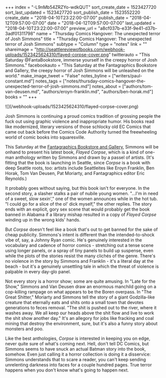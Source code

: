 +++
index = "-L9nMb54ZRZYo-wdkQUT"
sort_create_date = 1523427720
sort_last_updated = 1523427720
sort_publish_date = 1523552220
create_date = "2018-04-10T23:22:00-07:00"
publish_date = "2018-04-12T09:57:00-07:00"
date = "2018-04-12T09:57:00-07:00"
last_updated = "2018-04-10T23:22:00-07:00"
preview_url = "a8cf037b-e33f-9e41-d37b-3adf01311798"
name = "Thursday Comics Hangover: The unexpected terror of Josh Simmons"
title = "Thursday Comics Hangover: The unexpected terror of Josh Simmons"
subtype = "Column"
type = "notes"
link = ""
shareimage = "http://seattlereviewofbooks.com/webhook-uploads/1523425624310/flayed-corpse-cover.png"
twitterauto = "This Saturday @FantaBookstore, immerse yourself in the creepy horror of Josh Simmons."
facebookauto = "This Saturday at the Fantagraphics Bookstore and Gallery, the creepy horror of Josh Simmons will be unleashed on the world."
make_image_tweet = "False"
notes_byline = ["writers/paul-constant.md"]
notes_tags = ["notes/thursday-comics-hangover-the-unexpected-terror-of-josh-simmons.md"]
notes_about = ["authors/tom-van-deusen.md", "authors/eroyn-franklin.md", "authors/ben-horak.md"]
books = ""
+++
<p class="image">![](/webhook-uploads/1523425624310/flayed-corpse-cover.png)</p>

Josh Simmons is continuing a proud comics tradition of grossing people the fuck out using graphic violence and inappropriate humor. His books read like modernized, literary versions of those schlocky old EC Comics that came out back before the Comics Code Authority turned the freewheeling world of comic books into squaresville.

This Saturday at the [Fantagraphics Bookstore and Gallery](http://fantagraphics.com/flog/events/seattle-josh-simmons-flayed-corpse-book-launch-fantagraphics-bookstore-gallery/), Simmons will be onhand to present his latest book, *Flayed Corpse*, which is a kind of one-man anthology written by Simmons and drawn by a passel of artists. (It's fitting that the book is launching in Seattle, since *Corpse* is a book with deep Seattle roots, too: artists include Seattleites like Eroyn Franklin, Ben Horak, Tom Van Deusen, Pat Moriarty, and Fantagraphics editor Eric Reynolds.)

It probably goes without saying, but this book isn't for everyone. In the second story, a slasher stalks a pair of nubile young women. "…I'm in need of a sweet, slow sexin'," one of the women announces while in the hot tub. "I could go for a slice of the ol' dick myself," the other replies. The story ends with an explicit, gory sex scene that would probably get the book banned in Alabama if a library mishap resulted in a copy of *Flayed Corpse* winding up in the wrong kids' hands.

But *Corpse* doesn't feel like a book that's out to get banned for the sake of cheap publicity. Simmons's intent is different than the intended-to-shock vibe of, say, a Johnny Ryan comic. He's genuinely interested in the vocabulary and cadence of horror comics - stretching out a tense scene using longer panels, or a spray of tiny panels to build up suspense, even while the plots of the stories resist the many clichés of the genre. There's no violence in the story by Simmons and Franklin - it's a literal day at the beach - but it's a genuinely unsettling tale in which the threat of violence is palpable in every day-glo panel.

Not every story is a horror show; some are quite amusing. In "Late for the Show," Simmons and Van Deusen draw an enormous manchild going on a cop-killing rampage on what appears to be the Boren overpass. In "The Great Shitter," Moriarty and Simmons tell the story of a giant Godzilla-like creature that eternally eats and shits onto a small town that devotes generations to feces removal. "The shit is pushed out to the river, where it washes away. We all keep our heads above the shit flow and live to work the shit show another day." It's an allegory for jobs like fracking and coal mining that destroy the environment, sure, but it's also a funny story about monsters and poo.

Like the best anthologies, *Corpse* is interested in keeping you on edge, never quite sure of what's coming next. Hell, don't tell DC Comics, but Simmons seems to have snuck an actual Batman story into the book, somehow. Even just calling it a horror collection is doing it a disservice: Simmons understands that to scare a reader, you can't keep sending unrelenting darkness into faces for a couple hundred pages. True terror happens when you don't know what's going to happen next.
